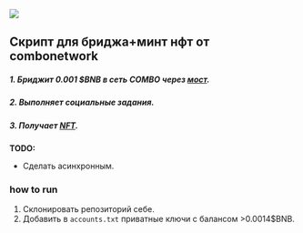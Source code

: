 ![](https://combonetwork.io/images/mint/combostar.png)

## Скрипт для бриджа+минт нфт от combonetwork

##### 1. Бриджит 0.001 $BNB в сеть COMBO через [мост](https://bridge.combonetwork.io/deposit).
##### 2. Выполняет социальные задания.
##### 3. Получает [NFT](https://combotrace.nodereal.io/token/0x20cb10b8f601d4b2c62962bb938554f3824e24f3).


**TODO:**
* Сделать асинхронным.



### how to run

1. Склонировать репозиторий себе.
2. Добавить в ```accounts.txt``` приватные ключи с балансом >0.0014$BNB.